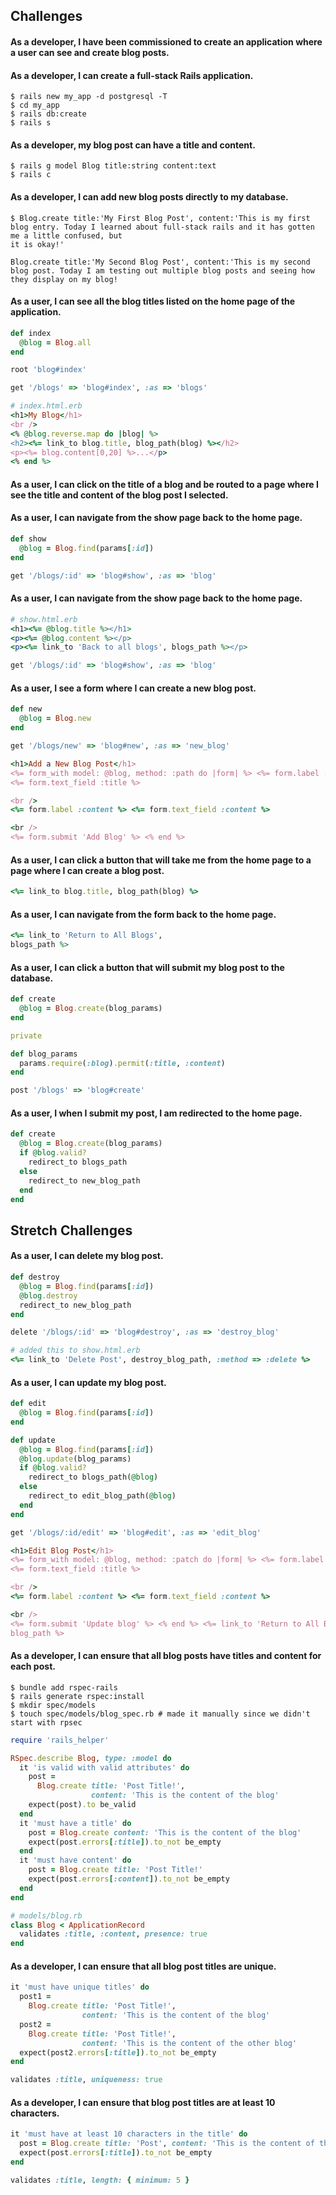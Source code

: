 ## Challenges

#### As a developer, I have been commissioned to create an application where a user can see and create blog posts.

#### As a developer, I can create a full-stack Rails application.

```Shell
$ rails new my_app -d postgresql -T
$ cd my_app
$ rails db:create
$ rails s
```

#### As a developer, my blog post can have a title and content.

```Shell
$ rails g model Blog title:string content:text
$ rails c
```

#### As a developer, I can add new blog posts directly to my database.

```Shell
$ Blog.create title:'My First Blog Post', content:'This is my first blog entry. Today I learned about full-stack rails and it has gotten me a little confused, but
it is okay!'

Blog.create title:'My Second Blog Post', content:'This is my second blog post. Today I am testing out multiple blog posts and seeing how they display on my blog!
```

#### As a user, I can see all the blog titles listed on the home page of the application.

```Ruby
def index
  @blog = Blog.all
end
```

```Ruby
root 'blog#index'
```

```Ruby
get '/blogs' => 'blog#index', :as => 'blogs'
```

```Ruby
# index.html.erb
<h1>My Blog</h1>
<br />
<% @blog.reverse.map do |blog| %>
<h2><%= link_to blog.title, blog_path(blog) %></h2>
<p><%= blog.content[0,20] %>...</p>
<% end %>
```

#### As a user, I can click on the title of a blog and be routed to a page where I see the title and content of the blog post I selected.

#### As a user, I can navigate from the show page back to the home page.

```Ruby
def show
  @blog = Blog.find(params[:id])
end
```

```Ruby
get '/blogs/:id' => 'blog#show', :as => 'blog'
```

#### As a user, I can navigate from the show page back to the home page.

```Ruby
# show.html.erb
<h1><%= @blog.title %></h1>
<p><%= @blog.content %></p>
<p><%= link_to 'Back to all blogs', blogs_path %></p>
```

```Ruby
get '/blogs/:id' => 'blog#show', :as => 'blog'
```

#### As a user, I see a form where I can create a new blog post.

```Ruby
def new
  @blog = Blog.new
end
```

```Ruby
get '/blogs/new' => 'blog#new', :as => 'new_blog'
```

```Ruby
<h1>Add a New Blog Post</h1>
<%= form_with model: @blog, method: :path do |form| %> <%= form.label :title %>
<%= form.text_field :title %>

<br />
<%= form.label :content %> <%= form.text_field :content %>

<br />
<%= form.submit 'Add Blog' %> <% end %>
```

#### As a user, I can click a button that will take me from the home page to a page where I can create a blog post.

```Ruby
<%= link_to blog.title, blog_path(blog) %>
```

#### As a user, I can navigate from the form back to the home page.

```Ruby
<%= link_to 'Return to All Blogs',
blogs_path %>
```

#### As a user, I can click a button that will submit my blog post to the database.

```Ruby
def create
  @blog = Blog.create(blog_params)
end

private

def blog_params
  params.require(:blog).permit(:title, :content)
end
```

```Ruby
post '/blogs' => 'blog#create'
```

#### As a user, I when I submit my post, I am redirected to the home page.

```Ruby
def create
  @blog = Blog.create(blog_params)
  if @blog.valid?
    redirect_to blogs_path
  else
    redirect_to new_blog_path
  end
end
```

## Stretch Challenges

#### As a user, I can delete my blog post.

```Ruby
def destroy
  @blog = Blog.find(params[:id])
  @blog.destroy
  redirect_to new_blog_path
end
```

```Ruby
delete '/blogs/:id' => 'blog#destroy', :as => 'destroy_blog'
```

```Ruby
# added this to show.html.erb
<%= link_to 'Delete Post', destroy_blog_path, :method => :delete %>
```

#### As a user, I can update my blog post.

```Ruby
def edit
  @blog = Blog.find(params[:id])
end

def update
  @blog = Blog.find(params[:id])
  @blog.update(blog_params)
  if @blog.valid?
    redirect_to blogs_path(@blog)
  else
    redirect_to edit_blog_path(@blog)
  end
end
```

```Ruby
get '/blogs/:id/edit' => 'blog#edit', :as => 'edit_blog'
```

```Ruby
<h1>Edit Blog Post</h1>
<%= form_with model: @blog, method: :patch do |form| %> <%= form.label :title %>
<%= form.text_field :title %>

<br />
<%= form.label :content %> <%= form.text_field :content %>

<br />
<%= form.submit 'Update blog' %> <% end %> <%= link_to 'Return to All Blog',
blog_path %>
```

#### As a developer, I can ensure that all blog posts have titles and content for each post.

```Shell
$ bundle add rspec-rails
$ rails generate rspec:install
$ mkdir spec/models
$ touch spec/models/blog_spec.rb # made it manually since we didn't start with rpsec
```

```Ruby
require 'rails_helper'

RSpec.describe Blog, type: :model do
  it 'is valid with valid attributes' do
    post =
      Blog.create title: 'Post Title!',
                  content: 'This is the content of the blog'
    expect(post).to be_valid
  end
  it 'must have a title' do
    post = Blog.create content: 'This is the content of the blog'
    expect(post.errors[:title]).to_not be_empty
  end
  it 'must have content' do
    post = Blog.create title: 'Post Title!'
    expect(post.errors[:content]).to_not be_empty
  end
end
```

```Ruby
# models/blog.rb
class Blog < ApplicationRecord
  validates :title, :content, presence: true
end
```

#### As a developer, I can ensure that all blog post titles are unique.

```Ruby
it 'must have unique titles' do
  post1 =
    Blog.create title: 'Post Title!',
                content: 'This is the content of the blog'
  post2 =
    Blog.create title: 'Post Title!',
                content: 'This is the content of the other blog'
  expect(post2.errors[:title]).to_not be_empty
end
```

```Ruby
validates :title, uniqueness: true
```

#### As a developer, I can ensure that blog post titles are at least 10 characters.

```Ruby
it 'must have at least 10 characters in the title' do
  post = Blog.create title: 'Post', content: 'This is the content of the blog'
  expect(post.errors[:title]).to_not be_empty
end
```

```Ruby
validates :title, length: { minimum: 5 }
```
